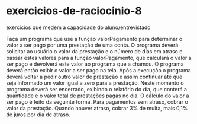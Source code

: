 # exercicios-de-raciocinio-8
  exercicios que medem a capacidade do aluno/entrevistado

Faça um programa que use a função valorPagamento para determinar o valor a ser pago por uma
prestação de uma conta. O programa deverá solicitar ao usuário o valor da prestação e o número de
dias em atraso e passar estes valores para a função valorPagamento, que calculará o valor a ser
pago e devolverá este valor ao programa que a chamou. O programa deverá então exibir o valor a
ser pago na tela. Após a execução o programa deverá voltar a pedir outro valor de prestação e assim
continuar até que seja informado um valor igual a zero para a prestação. Neste momento o programa
deverá ser encerrado, exibindo o relatório do dia, que conterá a quantidade e o valor total de
prestações pagas no dia. O cálculo do valor a ser pago é feito da seguinte forma. Para pagamentos
sem atraso, cobrar o valor da prestação. Quando houver atraso, cobrar 3% de multa, mais 0,1% de
juros por dia de atraso.
